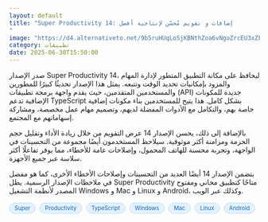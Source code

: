 ```yaml
---
layout: default
title: "Super Productivity 14: إضافات و تقويم مُحسّن لإنتاجية أفضل
"
image: "https://d4.alternativeto.net/9b5ruHUqLoSjKBNthZoa6vNgoZrcEU3xZFO92873gwA/rs:fill:1520:760:0/g:ce:0:0/YWJzOi8vZGlzdC9jb250ZW50LzE3NTEyODEzNDQwNTYucG5n.png"
category: تطبيقات
date: 2025-06-30T15:50:00
---
```


صدر الإصدار Super Productivity 14، ليحافظ على مكانة التطبيق المتطور لإدارة المهام والمزود بإمكانيات تحديد الوقت وتتبعه. يمثل هذا الإصدار تحديثًا كبيرًا للمطورين والمستخدمين المتقدمين، حيث يقدم واجهة برمجة تطبيقات (API) جديدة للمكونات الإضافية تدعم TypeScript بشكل كامل. هذا يتيح للمستخدمين بناء مكونات إضافية خاصة بهم، والتكامل مع الأدوات المفضلة لديهم، وتصميم مهام عمل مخصصة، ومشاركة إسهاماتهم مع المجتمع.

بالإضافة إلى ذلك، يحسن الإصدار 14 عرض التقويم من خلال زيادة الأداء وتقليل حجم الحزمة ومزامنة أكثر موثوقية. سيلاحظ المستخدمون أيضًا مجموعة من التحسينات في الواجهة، وتجربة محسنة للهاتف المحمول، وإصلاحات عامة للأخطاء، مما يوفر تفاعلًا أكثر سلاسة عبر جميع الأجهزة.

يتضمن الإصدار 14 أيضًا العديد من التحسينات وإصلاحات الأخطاء الأخرى، كما هو مفصل في ملاحظات الإصدار الرسمية. يظل Super Productivity متاحًا كتطبيق مجاني ومفتوح المصدر لأنظمة التشغيل Windows و Mac و Linux و Android، وكذلك عبر الويب.

<div style="margin-top:2px; margin-bottom:2px;"><a href="https://bidjadraft.github.io/?query=Super" style="background:#e3f2fd; color:#1565c0; font-size:80%; border-radius:12px; padding:3px 10px; margin:2px 4px 2px 0; display:inline-block; border:1px solid #bbdefb; text-decoration:none;">Super</a> <a href="https://bidjadraft.github.io/?query=Productivity" style="background:#e3f2fd; color:#1565c0; font-size:80%; border-radius:12px; padding:3px 10px; margin:2px 4px 2px 0; display:inline-block; border:1px solid #bbdefb; text-decoration:none;">Productivity</a> <a href="https://bidjadraft.github.io/?query=TypeScript" style="background:#e3f2fd; color:#1565c0; font-size:80%; border-radius:12px; padding:3px 10px; margin:2px 4px 2px 0; display:inline-block; border:1px solid #bbdefb; text-decoration:none;">TypeScript</a> <a href="https://bidjadraft.github.io/?query=Windows" style="background:#e3f2fd; color:#1565c0; font-size:80%; border-radius:12px; padding:3px 10px; margin:2px 4px 2px 0; display:inline-block; border:1px solid #bbdefb; text-decoration:none;">Windows</a> <a href="https://bidjadraft.github.io/?query=Mac" style="background:#e3f2fd; color:#1565c0; font-size:80%; border-radius:12px; padding:3px 10px; margin:2px 4px 2px 0; display:inline-block; border:1px solid #bbdefb; text-decoration:none;">Mac</a> <a href="https://bidjadraft.github.io/?query=Linux" style="background:#e3f2fd; color:#1565c0; font-size:80%; border-radius:12px; padding:3px 10px; margin:2px 4px 2px 0; display:inline-block; border:1px solid #bbdefb; text-decoration:none;">Linux</a> <a href="https://bidjadraft.github.io/?query=Android" style="background:#e3f2fd; color:#1565c0; font-size:80%; border-radius:12px; padding:3px 10px; margin:2px 4px 2px 0; display:inline-block; border:1px solid #bbdefb; text-decoration:none;">Android</a></div><br><br>
